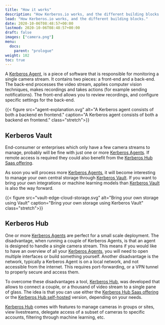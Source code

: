 ```yaml
---
title: "How it works"
description: "How Kerberos.io works, and the different building blocks."
lead: "How Kerberos.io works, and the different building blocks."
date: 2020-10-06T08:48:57+00:00
lastmod: 2020-10-06T08:48:57+00:00
draft: false
images: ["camera.png"]
menu:
  docs:
    parent: "prologue"
weight: 102
toc: true
---
```


A [Kerberos Agent](/opensource/first-things-first/), is a piece of software that is responsible for monitoring a single camera stream. It contains two pieces: a front-end and a back-end. The back-end processes the video stream, applies computer vision techniques, makes recordings and takes actions (for example sending notifications). The front-end allows you to review recordings, and configure specific settings for the back-end.

{{< figure src="agent-explanation.svg" alt="A Kerberos agent consists of both a backend en frontend." caption="A Kerberos agent consists of both a backend en frontend." class="stretch">}}

## Kerberos Vault

End-consumer or enterprises which only have a few camera streams to manage, probably will be fine with just one or more [Kerberos Agents](/opensource/first-things-first/). If remote access is required they could also benefit from the [Kerberos Hub Saas offering](/hub/first-things-first).

As soon you will process more [Kerberos Agents](/opensource/first-things-first/), it will become interesting to manage your own central storage through [Kerberos Vault](/vault/first-things-first/). If you want to bring your own integrations or machine learning models than [Kerberos Vault](/vault/first-things-first/) is also the way forward.

{{< figure src="vault-edge-cloud-storage.svg" alt="Bring your own storage using Vault" caption="Bring your own storage using Kerberos Vault" class="stretch">}}

## Kerberos Hub

One or more [Kerberos Agents](/opensource/first-things-first/) are perfect for a small scale deployment. The disadvantage, when running a couple of Kerberos Agents, is that an agent is designed to handle a single camera stream. This means if you would like to have an overview of all your [Kerberos Agents](/opensource/first-things-first/), you will need to open multiple interfaces or build something yourself. Another disadvantage is the network, typically a Kerberos Agent is on a local network, and not accessible from the internet. This requires port-forwarding, or a VPN tunnel to properly secure and access them.

To overcome these disadvantages a tool, [Kerberos Hub](/hub/first-things-first/), was developed that allows to connect a couple, or a thousand of video stream to a single pane of glass. The idea is that you can use either the [Kerberos Hub Saas offering](/hub/first-things-first/) or the [Kerberos Hub self-hosted](/hub/first-things-first/) version, depending on your needs. 

[Kerberos Hub](/hub/first-things-first/) comes with features to manage cameras in groups or sites, view livestreams, delegate access of a subset of cameras to specific accounts, filtering through machine learning, etc.
